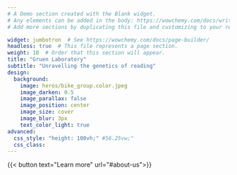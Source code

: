```yaml
---
# A Demo section created with the Blank widget.
# Any elements can be added in the body: https://wowchemy.com/docs/writing-markdown-latex/
# Add more sections by duplicating this file and customizing to your requirements.

widget: jumbotron  # See https://wowchemy.com/docs/page-builder/
headless: true  # This file represents a page section.
weight: 10  # Order that this section will appear.
title: "Gruen Laboratory"
subtitle: "Unravelling the genetics of reading"
design:
  background:
    image: heros/bike_group.color.jpeg
    image_darken: 0.5
    image_parallax: false
    image_position: center
    image_size: cover
    image_blur: 3px
    text_color_light: true
advanced:
  css_style: "height: 100vh;" #56.25vw;"
  css_class:
---
```


{{< button text="Learn more" url="#about-us">}}
